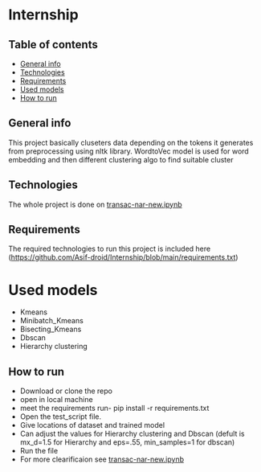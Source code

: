 # Internship

## Table of contents
* [General info](#general-info)
* [Technologies](#technologies)
* [Requirements](#requirements)
* [Used models](#used-models)
* [How to run](#how-to-run)

## General info
This project basically cluseters data depending on the tokens it generates from preprocessing using nltk library. WordtoVec model is used for word embedding and then different clustering algo to find suitable cluster
	
## Technologies
The whole project is done on [transac-nar-new.ipynb](https://github.com/Asif-droid/Internship/blob/main/transac-nar-new.ipynb)
## Requirements
The required technologies to run this project is included here  (https://github.com/Asif-droid/Internship/blob/main/requirements.txt)
# Used models
* Kmeans
* Minibatch_Kmeans
* Bisecting_Kmeans
* Dbscan
* Hierarchy clustering


## How to run
* Download or clone the repo 
* open in local machine
* meet the requirements run-
	pip install -r requirements.txt
* Open the test_script file.
* Give locations of dataset and trained model 
* Can adjust the values for Hierarchy clustering and Dbscan (defult is mx_d=1.5 for Hierarchy and eps=.55, min_samples=1 for dbscan)
* Run the file
* For more clearificaion see  [transac-nar-new.ipynb](https://github.com/Asif-droid/Internship/blob/main/transac-nar-new.ipynb)




